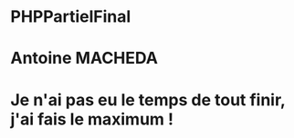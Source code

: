 # PHPPartielFinal
# Antoine MACHEDA
# Je n'ai pas eu le temps de tout finir, j'ai fais le maximum ! 